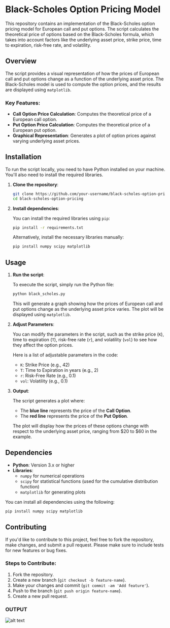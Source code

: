 # Black-Scholes Option Pricing Model

This repository contains an implementation of the Black-Scholes option pricing model for European call and put options. The script calculates the theoretical price of options based on the Black-Scholes formula, which takes into account factors like the underlying asset price, strike price, time to expiration, risk-free rate, and volatility.

## Overview

The script provides a visual representation of how the prices of European call and put options change as a function of the underlying asset price. The Black-Scholes model is used to compute the option prices, and the results are displayed using `matplotlib`.

### Key Features:
- **Call Option Price Calculation**: Computes the theoretical price of a European call option.
- **Put Option Price Calculation**: Computes the theoretical price of a European put option.
- **Graphical Representation**: Generates a plot of option prices against varying underlying asset prices.

## Installation

To run the script locally, you need to have Python installed on your machine. You'll also need to install the required libraries.

1. **Clone the repository**:

   ```bash
   git clone https://github.com/your-username/black-scholes-option-pricing.git
   cd black-scholes-option-pricing
   ```

2. **Install dependencies**:

   You can install the required libraries using `pip`:

   ```bash
   pip install -r requirements.txt
   ```

   Alternatively, install the necessary libraries manually:

   ```bash
   pip install numpy scipy matplotlib
   ```

## Usage

1. **Run the script**:

   To execute the script, simply run the Python file:

   ```bash
   python black_scholes.py
   ```

   This will generate a graph showing how the prices of European call and put options change as the underlying asset price varies. The plot will be displayed using `matplotlib`.

2. **Adjust Parameters**:

   You can modify the parameters in the script, such as the strike price (`K`), time to expiration (`T`), risk-free rate (`r`), and volatility (`vol`) to see how they affect the option prices.

   Here is a list of adjustable parameters in the code:

   - `K`: Strike Price (e.g., 42)
   - `T`: Time to Expiration in years (e.g., 2)
   - `r`: Risk-Free Rate (e.g., 0.1)
   - `vol`: Volatility (e.g., 0.1)

3. **Output**:

   The script generates a plot where:
   - The **blue line** represents the price of the **Call Option**.
   - The **red line** represents the price of the **Put Option**.

   The plot will display how the prices of these options change with respect to the underlying asset price, ranging from $20 to $60 in the example.

## Dependencies

- **Python**: Version 3.x or higher
- **Libraries**:
  - `numpy` for numerical operations
  - `scipy` for statistical functions (used for the cumulative distribution function)
  - `matplotlib` for generating plots

You can install all dependencies using the following:

```bash
pip install numpy scipy matplotlib
```

## Contributing

If you'd like to contribute to this project, feel free to fork the repository, make changes, and submit a pull request. Please make sure to include tests for new features or bug fixes.

### Steps to Contribute:

1. Fork the repository.
2. Create a new branch (`git checkout -b feature-name`).
3. Make your changes and commit (`git commit -am 'Add feature'`).
4. Push to the branch (`git push origin feature-name`).
5. Create a new pull request.


### OUTPUT

![alt text](image.png)